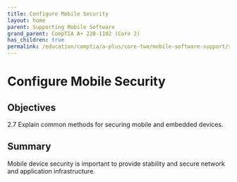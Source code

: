 ```yaml
---
title: Configure Mobile Security
layout: home
parent: Supporting Mobile Software
grand_parent: CompTIA A+ 220-1102 (Core 2)
has_children: true
permalink: /education/comptia/a-plus/core-two/mobile-software-support/security/
---
```


# Configure Mobile Security

## Objectives

2.7 Explain common methods for securing mobile and embedded devices.

## Summary

Mobile device security is important to provide stability and secure network and application infrastructure.